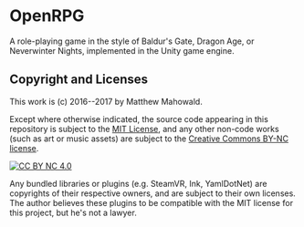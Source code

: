 # OpenRPG
A role-playing game in the style of Baldur's Gate, Dragon Age, or
Neverwinter Nights, implemented in the Unity game engine.

## Copyright and Licenses
This work is (c) 2016--2017 by Matthew Mahowald.

Except where otherwise indicated, the source code appearing in this repository
is subject to the [MIT License](https://opensource.org/licenses/MIT), and any
other non-code works (such as art or music assets) are subject to the [Creative Commons BY-NC license](https://creativecommons.org/licenses/by-nc/4.0/).

[![CC BY NC 4.0](https://i.creativecommons.org/l/by-nc/4.0/88x31.png)](https://creativecommons.org/licenses/by-nc/4.0/)

Any bundled libraries or plugins (e.g. SteamVR, Ink, YamlDotNet) are copyrights of their respective owners, and are subject to their
own licenses. The author believes these plugins to be compatible with the MIT license for this project, but he's not a lawyer.
